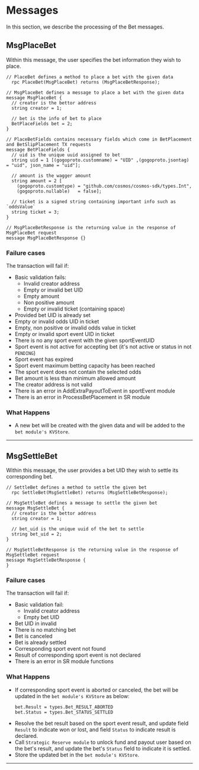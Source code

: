 # **Messages**

In this section, we describe the processing of the Bet messages.

## **MsgPlaceBet**

Within this message, the user specifies the bet information they wish to place.

```
// PlaceBet defines a method to place a bet with the given data
  rpc PlaceBet(MsgPlaceBet) returns (MsgPlaceBetResponse);
```

```
// MsgPlaceBet defines a message to place a bet with the given data
message MsgPlaceBet {
  // creator is the bettor address
  string creator = 1;

  // bet is the info of bet to place
  BetPlaceFields bet = 2;
}

// PlaceBetFields contains necessary fields which come in BetPlacement and BetSlipPlacement TX requests
message BetPlaceFields {
  // uid is the unique uuid assigned to bet
  string uid = 1 [(gogoproto.customname) = "UID" ,(gogoproto.jsontag) = "uid", json_name = "uid"];

  // amount is the wagger amount
  string amount = 2 [
    (gogoproto.customtype) = "github.com/cosmos/cosmos-sdk/types.Int",
    (gogoproto.nullable)   = false];

  // ticket is a signed string containing important info such as `oddsValue`
  string ticket = 3;
}

// MsgPlaceBetResponse is the returning value in the response of MsgPlaceBet request
message MsgPlaceBetResponse {}
```

### **Failure cases**
The transaction will fail if:
- Basic validation fails:
  - Invalid creator address
  - Empty or invalid bet UID
  - Empty amount
  - Non positive amount
  - Empty or invalid ticket (containing space)
- Provided bet UID is already set
- Empty or invalid odds UID in ticket
- Empty, non positive or invalid odds value in ticket
- Empty or invalid sport event UID in ticket
- There is no any sport event with the given sportEventUID
- Sport event is not active for accepting bet (it's not active or status in not `PENDING`)
- Sport event has expired
- Sport event maximum betting capacity has been reached
- The sport event does not contain the selected odds
- Bet amount is less than minimum allowed amount
- The creator address is not valid
- There is an error in AddExtraPayoutToEvent in sportEvent module
- There is an error in ProcessBetPlacement in SR module

### **What Happens**
- A new bet will be created with the given data and will be added to the `bet module's KVStore`.
---

## **MsgSettleBet**

Within this message, the user provides a bet UID they wish to settle its corresponding bet.

```
// SettleBet defines a method to settle the given bet
  rpc SettleBet(MsgSettleBet) returns (MsgSettleBetResponse);
```

```
// MsgSettleBet defines a message to settle the given bet
message MsgSettleBet {
  // creator is the bettor address
  string creator = 1;

  // bet_uid is the unique uuid of the bet to settle
  string bet_uid = 2;
}

// MsgSettleBetResponse is the returning value in the response of MsgSettleBet request
message MsgSettleBetResponse {
}
```

### **Failure cases**
The transaction will fail if:
- Basic validation fail:
  - Invalid creator address
  - Empty bet UID
- Bet UID in invalid
- There is no matching bet
- Bet is canceled
- Bet is already settled
- Corresponding sport event not found
- Result of corresponding sport event is not declared
- There is an error in SR module functions

### **What Happens**
- If corresponding sport event is aborted or canceled, the bet will be updated in the `bet module's KVStore` as below:
    ```
    bet.Result = types.Bet_RESULT_ABORTED
    bet.Status = types.Bet_STATUS_SETTLED
    ```
- Resolve the bet result based on the sport event result, and update field `Result` to indicate won or lost, and field `Status` to indicate result is declared.
- Call `Strategic Reserve module` to unlock fund and payout user based on the bet's result, and update the bet's `Status` field to indicate it is settled.
- Store the updated bet in the `bet module's KVStore`.

---
